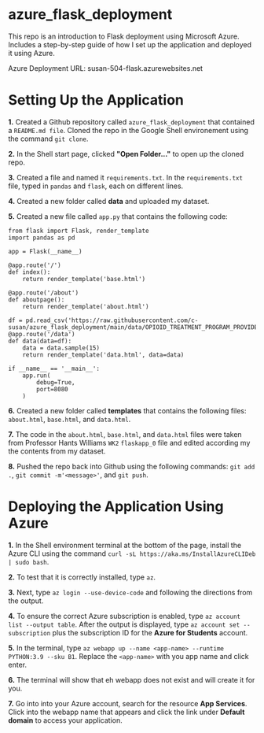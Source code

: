 # azure_flask_deployment
This repo is an introduction to Flask deployment using Microsoft Azure. Includes a step-by-step guide of how I set up the application and deployed it using Azure.

Azure Deployment URL: susan-504-flask.azurewebsites.net

# Setting Up the Application
**1.** Created a Github repository called ```azure_flask_deployment``` that contained a ```README.md file```. Cloned the repo in the Google Shell environement using the command ```git clone```. 

**2.** In the Shell start page, clicked **"Open Folder..."** to open up the cloned repo. 

**3.** Created a file and named it ```requirements.txt```. In the ```requirements.txt``` file, typed in ```pandas``` and ```flask```, each on different lines. 

**4.** Created a new folder called **data** and uploaded my dataset. 

**5.** Created a new file called ```app.py``` that contains the following code: 

```
from flask import Flask, render_template
import pandas as pd

app = Flask(__name__)

@app.route('/')
def index():
    return render_template('base.html')

@app.route('/about')
def aboutpage(): 
    return render_template('about.html')

df = pd.read_csv('https://raw.githubusercontent.com/c-susan/azure_flask_deployment/main/data/OPIOID_TREATMENT_PROGRAM_PROVIDERS_08282023.csv')
@app.route('/data')
def data(data=df):
    data = data.sample(15)
    return render_template('data.html', data=data)

if __name__ == '__main__':
    app.run(
        debug=True,
        port=8080
    )
```


**6.** Created a new folder called **templates** that contains the following files: ```about.html```, ```base.html```, and ```data.html```.

**7.** The code in the ```about.html```, ```base.html```, and ```data.html``` files were taken from Professor Hants Williams ```WK2``` ```flaskapp_0``` file and edited according my the contents from my dataset. 

**8.** Pushed the repo back into Github using the following commands: ```git add .```, ```git commit -m'<message>'```, and ```git push```. 


# Deploying the Application Using Azure
**1.** In the Shell environment terminal at the bottom of the page, install the Azure CLI using the command ```curl -sL https://aka.ms/InstallAzureCLIDeb | sudo bash```. 

**2.** To test that it is correctly installed, type ```az```. 

**3.** Next, type ```az login --use-device-code``` and following the directions from the output. 

**4.** To ensure the correct Azure subscription is enabled, type ```az account list --output table```. After the output is displayed, type ```az account set --subscription``` plus the subscription ID for the **Azure for Students** account. 

**5.** In the terminal, type ```az webapp up --name <app-name> --runtime PYTHON:3.9 --sku B1```. Replace the ```<app-name>``` with you app name and click enter. 

**6.** The terminal will show that eh webapp does not exist and will create it for you. 

**7.** Go into into your Azure account, search for the resource **App Services**. Click into the webapp name that appears and click the link under **Default domain** to access your application. 




